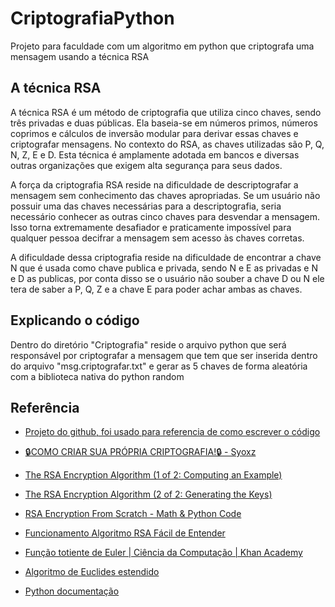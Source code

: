 # CriptografiaPython

Projeto para faculdade com um algoritmo em python que criptografa uma mensagem usando a técnica RSA

## A técnica RSA

A técnica RSA é um método de criptografia que utiliza cinco chaves, sendo três privadas e duas públicas. Ela baseia-se em números primos, números coprimos e cálculos de inversão modular para derivar essas chaves e criptografar mensagens. No contexto do RSA, as chaves utilizadas são P, Q, N, Z, E e D. Esta técnica é amplamente adotada em bancos e diversas outras organizações que exigem alta segurança para seus dados.

A força da criptografia RSA reside na dificuldade de descriptografar a mensagem sem conhecimento das chaves apropriadas. Se um usuário não possuir uma das chaves necessárias para a descriptografia, seria necessário conhecer as outras cinco chaves para desvendar a mensagem. Isso torna extremamente desafiador e praticamente impossível para qualquer pessoa decifrar a mensagem sem acesso às chaves corretas.

A dificuldade dessa criptografia reside na dificuldade de encontrar a chave N que é usada como chave publica e privada, sendo N e E as privadas e N e D as publicas, por conta disso se o usuário não souber a chave D ou N ele tera de saber a P, Q, Z e a chave E para poder achar ambas as chaves.

## Explicando o código

Dentro do diretório "Criptografia" reside o arquivo python que será responsável por criptografar a mensagem que tem que ser inserida dentro do arquivo "msg.criptografar.txt" e gerar as 5 chaves de forma aleatória com a biblioteca nativa do python random

## Referência

- [Projeto do github, foi usado para referencia de como escrever o código](https://github.com/Everton42/video-youtube-rsa)

- [🔒COMO CRIAR SUA PRÓPRIA CRIPTOGRAFIA!🔒 - Syoxz](https://www.youtube.com/watch?v=umBAnAMC1-E&list=PLZeN7MDGNYUHuWDnzxrttXVtZKaKo-4_y&index=11)

- [The RSA Encryption Algorithm (1 of 2: Computing an Example)](https://www.youtube.com/watch?v=4zahvcJ9glg&list=PLZeN7MDGNYUHuWDnzxrttXVtZKaKo-4_y&index=12)

- [The RSA Encryption Algorithm (2 of 2: Generating the Keys)](https://www.youtube.com/watch?v=oOcTVTpUsPQ)

- [RSA Encryption From Scratch - Math & Python Code](https://www.youtube.com/watch?v=D_PfV_IcUdA&list=PLZeN7MDGNYUHuWDnzxrttXVtZKaKo-4_y&index=13)

- [Funcionamento Algoritmo RSA Fácil de Entender](https://www.youtube.com/watch?v=9m8enHN13mw&list=PLZeN7MDGNYUHuWDnzxrttXVtZKaKo-4_y&index=14&t=2s)

- [Função totiente de Euler | Ciência da Computação | Khan Academy](https://www.youtube.com/watch?v=3MryVNzS3o4)

- [Algoritmo de Euclides estendido](https://www.youtube.com/watch?v=BsE1IAghIT4&list=TLPQMTgxMDIwMjOsfv5Nxhcw4g&index=2)

- [Python documentação](https://docs.python.org/3/)

